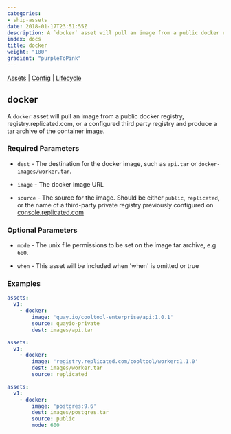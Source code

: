 ```yaml
---
categories:
- ship-assets
date: 2018-01-17T23:51:55Z
description: A `docker` asset will pull an image from a public docker registry, registry.replicated.com, or a configured third party registry and produce a tar archive of the container image.
index: docs
title: docker
weight: "100"
gradient: "purpleToPink"
---
```


[Assets](/api/ship-assets/assets) | [Config](/api/ship-config/config) | [Lifecycle](/api/ship-lifecycle/lifecycle) 

## docker

A `docker` asset will pull an image from a public docker registry, registry.replicated.com, or a configured third party registry and produce a tar archive of the container image.



### Required Parameters


- `dest` - The destination for the docker image, such as `api.tar` or `docker-images/worker.tar`.


- `image` - The docker image URL


- `source` - The source for the image. Should be either `public`, `replicated`, or the name of a third-party private registry previously configured on [console.replicated.com](https://console.replicated.com)



### Optional Parameters


- `mode` - The unix file permissions to be set on the image tar archive, e.g `600`.


- `when` - This asset will be included when 'when' is omitted or true


### Examples

```yaml
assets:
  v1:
    - docker:
        image: 'quay.io/cooltool-enterprise/api:1.0.1'
        source: quayio-private
        dest: images/api.tar
```

```yaml
assets:
  v1:
    - docker:
        image: 'registry.replicated.com/cooltool/worker:1.1.0'
        dest: images/worker.tar
        source: replicated
```

```yaml
assets:
  v1:
    - docker:
        image: 'postgres:9.6'
        dest: images/postgres.tar
        source: public
        mode: 600
```
